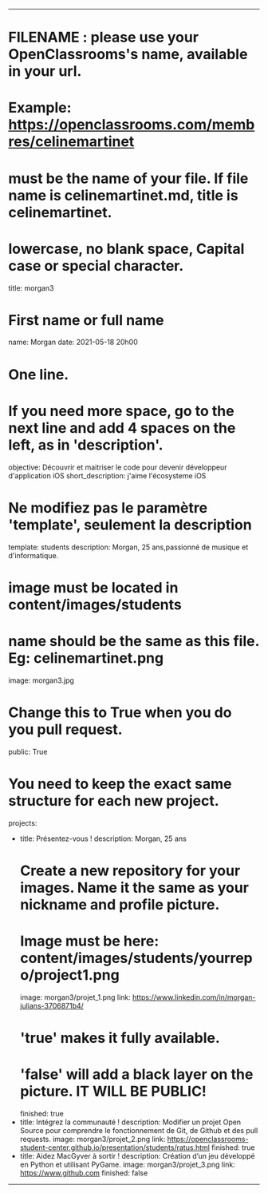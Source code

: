 ---

# FILENAME : please use your OpenClassrooms's name, available in your url.
# Example: https://openclassrooms.com/membres/celinemartinet
# must be the name of your file. If file name is celinemartinet.md, title is celinemartinet.
# lowercase, no blank space, Capital case or special character.
title: morgan3

# First name or full name
name: Morgan
date: 2021-05-18 20h00

# One line.
# If you need more space, go to the next line and add 4 spaces on the left, as in 'description'.
objective: Découvrir et maitriser le code pour devenir développeur d'application iOS
short_description: j'aime l'écosysteme iOS

# Ne modifiez pas le paramètre 'template', seulement la description
template: students
description:
    Morgan, 25 ans,passionné de musique et d'informatique.
    

# image must be located in content/images/students
# name should be the same as this file. Eg: celinemartinet.png
image: morgan3.jpg

# Change this to True when you do you pull request.
public: True

# You need to keep the exact same structure for each new project.
projects:
  - title: Présentez-vous !
    description: Morgan, 25 ans 
    # Create a new repository for your images. Name it the same as your nickname and profile picture.
    # Image must be here: content/images/students/yourrepo/project1.png
    image: morgan3/projet_1.png
    link: https://www.linkedin.com/in/morgan-julians-3706871b4/
    # 'true' makes it fully available.
    # 'false' will add a black layer on the picture. IT WILL BE PUBLIC!
    finished: true
  - title: Intégrez la communauté !
    description: Modifier un projet Open Source pour comprendre le fonctionnement de Git, de Github et des pull requests. 
    image: morgan3/projet_2.png
    link: https://openclassrooms-student-center.github.io/presentation/students/ratus.html
    finished: true
  - title: Aidez MacGyver à sortir !
    description: Création d’un jeu développé en Python et utilisant PyGame.
    image: morgan3/projet_3.png
    link: https://www.github.com
    finished: false
---